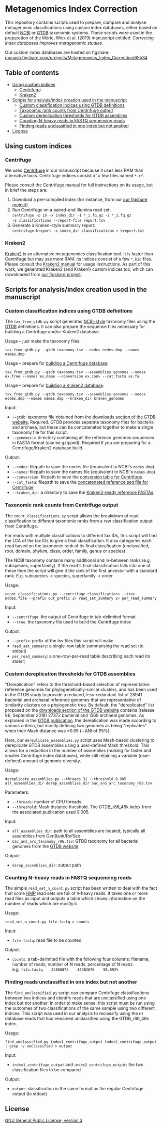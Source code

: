 # Metagenomics Index Correction

This repository contains scripts used to prepare, compare and analyse metagenomic classifications using custom index databases, either based on default [NCBI](https://www.ncbi.nlm.nih.gov/Taxonomy/Browser/wwwtax.cgi) or [GTDB](http://gtdb.ecogenomic.org/) taxonomic systems. These scripts were used in the preparation of the Méric, Wick et al. (2019) manuscript entitled: _Correcting index databases improves metagenomic studies_.

Our custom index databases are hosted on figshare:<br>
[monash.figshare.com/projects/Metagenomics_Index_Correction/65534](https://monash.figshare.com/projects/Metagenomics_Index_Correction/65534)


## Table of contents

* [Using custom indices](#using-custom-indices)
  * [Centrifuge](#centrifuge)
  * [Kraken2](#kraken2)
* [Scripts for analysis/index creation used in the manuscript](#scripts-for-analysisindex-creation-used-in-the-manuscript)
  * [Custom classification indices using GTDB definitions](#custom-classification-indices-using-gtdb-definitions)
  * [Taxonomic rank counts from Centrifuge output](#taxonomic-rank-counts-from-centrifuge-output)
  * [Custom dereplication thresholds for GTDB assemblies](#custom-dereplication-thresholds-for-gtdb-assemblies)
  * [Counting N-heavy reads in FASTQ sequencing reads](#counting-n-heavy-reads-in-fastq-sequencing-reads)
  * [Finding reads unclassified in one index but not another](#finding-reads-unclassified-in-one-index-but-not-another)
* [License](#license)

## Using custom indices

### Centrifuge

We used [Centrifuge](http://www.ccb.jhu.edu/software/centrifuge/) in our manuscript because it uses less RAM than alternative tools. Centrifuge indices consist of a few files named `*.cf`.

Please consult the [Centrifuge manual](https://ccb.jhu.edu/software/centrifuge/manual.shtml) for full instructions on its usage, but in brief the steps are:

1. Download a pre-compiled index (for instance, from our [our figshare project](https://monash.figshare.com/projects/Metagenomics_Index_Correction/65534)).
2. Run Centrifuge on a paired-end Illumina read set:<br>
`centrifuge -p 16 -x index_dir -1 *_1.fq.gz -2 *_2.fq.gz`<br>
`-S classifications --report-file report.tsv`
3. Generate a Kraken-style summary report:<br>
`centrifuge-kreport -x index_dir classifications > kreport.txt`


### Kraken2

[Kraken2](https://ccb.jhu.edu/software/kraken2/) is an alternative metagenomics classification tool. It is faster than Centrifuge but may use more RAM. Its indices consist of a few `*.k2d` files. Please consult the [Kraken2 manual](https://ccb.jhu.edu/software/kraken2/index.shtml?t=manual) for usage instructions. As part of this work, we generated Kraken2 (and Kraken1) custom indices too, which can downloaded from [our figshare project](https://monash.figshare.com/projects/Metagenomics_Index_Correction/65534).




## Scripts for analysis/index creation used in the manuscript

### Custom classification indices using GTDB definitions

The `tax_from_gtdb.py` script generates [NCBI-style](ftp://ftp.ncbi.nlm.nih.gov/pub/taxonomy/taxdump_readme.txt) taxonomy files using the [GTDB](http://gtdb.ecogenomic.org) definitions. It can also prepare the sequence files necessary for building a Centrifuge and/or Kraken2 database.

Usage – just make the taxonomy files:
```
tax_from_gtdb.py --gtdb taxonomy.tsv --nodes nodes.dmp --names names.dmp
```

Usage – prepare for [building a Centrifuge database](http://www.ccb.jhu.edu/software/centrifuge/manual.shtml#custom-database):
```
tax_from_gtdb.py --gtdb taxonomy.tsv --assemblies genomes --nodes ex.tree --names ex.name --conversion ex.conv --cat_fasta ex.fa
```

Usage – prepare for [building a Kraken2 database](https://ccb.jhu.edu/software/kraken2/index.shtml?t=manual#custom-databases):
```
tax_from_gtdb.py --gtdb taxonomy.tsv --assemblies genomes --nodes nodes.dmp --names names.dmp --kraken_dir kraken_genomes
```

Input:
* `--gtdb`: taxonomy file obtained from the [downloads section of the GTDB website](http://gtdb.ecogenomic.org/downloads). Required. GTDB provides separate taxonomy files for bacteria and archaea, but these can be concatenated together to make a single taxonomy file for this script.
* `--genomes`: a directory containing all the reference genomes sequences in FASTA format (can be gzipped). Required if you are preparing for a Centrifuge/Kraken2 database build.

Output:
* `--nodes`: filepath to save the nodes file (equivalent to NCBI's `nodes.dmp`).
* `--names`: filepath to save the names file (equivalent to NCBI's `names.dmp`).
* `--conversion`: filepath to save the [conversion table for Centrifuge](http://www.ccb.jhu.edu/software/centrifuge/manual.shtml#custom-database).
* `--cat_fasta`: filepath to save the [concatenated reference seq file for Centrifuge](http://www.ccb.jhu.edu/software/centrifuge/manual.shtml#custom-database)
* `--kraken_dir`: a directory to save the [Kraken2-ready reference FASTAs](https://ccb.jhu.edu/software/kraken2/index.shtml?t=manual#custom-databases).




### Taxonomic rank counts from Centrifuge output

The `count_classifications.py` script allows the breakdown of read classification to different taxonomic ranks from a raw classification output from Centrifuge. 

For reads with multiple classifications to different tax IDs, this script will find the LCA of the tax IDs to give a final classification. It also categories each read based on the taxonomic rank of its final classification (unclassified, root, domain, phylum, class, order, family, genus or species).

The NCBI taxonomy contains many additional and in-between ranks (e.g. subspecies, superfamily). If the read's final classification falls into one of these then the script will give it the rank of the first ancestor with a standard rank. E.g. subspecies -> species, superfamily -> order.

Usage:
```
count_classifications.py --centrifuge classifications --tree nodes.file --prefix out_prefix 1> read_set_summary 2> per_read_summary
```

Input:
* `--centrifuge`: the output of Centrifuge in tab-delimited format
* `--tree`: the taxonomy file used to build the Centrifuge index

Output:
  * `--prefix`: prefix of the tsv files this script will make
  * `read_set_summary`: a single-row table summarising the read set (to stdout)
  * `per_read_summary`: a one-row-per-read table describing each read (to stderr)


### Custom dereplication thresholds for GTDB assemblies

"Dereplication" refers to the threshold-based selection of representative reference genomes for phylogenetically-similar clusters, and has been used in the GTDB study to provide a reduced, less-redundant list of 28941 bacterial and archaeal reference genomes that are representative of similarity clusters on a phylogenetic tree. By default, the "dereplicated" list proposed on the [downloads section of the GTDB website](http://gtdb.ecogenomic.org/downloads) contains (release 86; September 2018) 27372 bacterial and 1569 archaeal genomes. As explained in the [GTDB publication](https://www.nature.com/articles/nbt.4229), the dereplication was made according to various criteria, but mostly defining two genomes as being "replicates" when their Mash distance was ≤0.05 (∼ANI of 95%).

Here, our `dereplicate_assemblies.py` script uses Mash-based clustering to dereplicate GTDB assemblies using a user-defined Mash threshold. This allows for a reduction in the number of assemblies (making for faster and smaller Centrifuge index databases), while still retaining a variable (user-defined) amount of genomic diversity.

Usage:
```
dereplicate_assemblies.py --threads 32 --threshold 0.005 all_assemblies_dir derep_assemblies_dir bac_and_arc_taxonomy_r86.tsv
```

Parameters:
* `--threads`: number of CPU threads
* `--threshold`: Mash distance threshold. The GTDB_r86_46k index from the associated publication used 0.005.

Input:
* `all_assemblies_dir`: path to all assemblies are located, typically all assemblies from GenBank/RefSeq.
* `bac_and_arc_taxonomy_r86.tsv`: GTDB taxonomy for all bacterial genomes from the [GTDB website](http://gtdb.ecogenomic.org/downloads)

Output:
* `derep_assemblies_dir`: output path


### Counting N-heavy reads in FASTQ sequencing reads

The simple `read_set_n_count.py` script has been written to deal with the fact that some [HMP](https://hmpdacc.org/) read sets are full of `N`-heavy reads. It takes one or more read files as input and outputs a table which shows information on the number of reads which are mostly `N`.

Usage:
```
read_set_n_count.py file.fastq > counts
```
Input:
* `file.fastq`: read file to be counted

Output: 
* `counts`: a tab-delimited file with the following four columns: filename, number of reads, number of N reads, percentage of N reads.<br>
e.g. `file.fastq    44880075    44382676    98.892%`


### Finding reads unclassified in one index but not another

The `find_unclassified.py` script can compare Centrifuge classifications between two indices and identify reads that are unclassified using one index but not another. In order to make sense, this script must be run using the outcomes of two classifications of the same sample using two different indices. This script was used in our analysis to reclassify using the `nt` database reads that had remained unclassified using the GTDB_r86_46k index.

Usage:
```
find_unclassified.py index1_centrifuge_output index2_centrifuge_output | grep -v unclassified > output
```
Input:
* `index1_centrifuge_output` and `index2_centrifuge_output`: the two classification files to be compared

Output:
* `output`: classification in the same format as the regular Centrifuge output (to stdout)



## License

[GNU General Public License, version 3](https://www.gnu.org/licenses/gpl-3.0.html)
